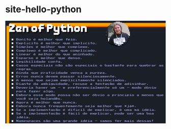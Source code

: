 # site-hello-python

![](https://raw.githubusercontent.com/marceloicampos/site-hello-python/main/zen_python.jpg)
